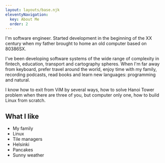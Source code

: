 ```yaml
---
layout: layouts/base.njk
eleventyNavigation:
  key: About Me
  order: 2
---
```

I'm software engineer. Started development in the beginning of the XX century when my father brought to home an old computer based on 80386SX.

I've been developing software systems of the wide range of complexity in fintech, education, transport and cartography spheres. When I'm far away from keyboard, prefer travel around the world, enjoy time with my family, recording podcasts, read books and learn new languages: programming and natural.

I know how to exit from ViM by several ways, how to solve Hanoi Tower problem when there are three of you, but computer only one, how to build Linux from scratch.

## What I like

- My family
- Linux
- Tile managers
- Helsinki
- Pancakes
- Sunny weather
